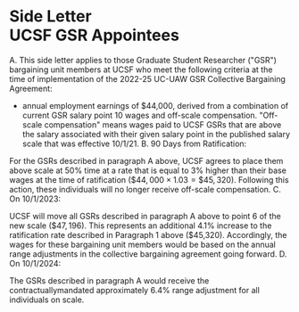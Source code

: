 # Side Letter <br> UCSF GSR Appointees 

A. This side letter applies to those Graduate Student Researcher ("GSR") bargaining unit members at UCSF who meet the following criteria at the time of implementation of the 2022-25 UC-UAW GSR Collective Bargaining Agreement:

- annual employment earnings of \$44,000, derived from a combination of current GSR salary point 10 wages and off-scale compensation. "Off-scale compensation" means wages paid to UCSF GSRs that are above the salary associated with their given salary point in the published salary scale that was effective $10 / 1 / 21$.
B. 90 Days from Ratification:

For the GSRs described in paragraph A above, UCSF agrees to place them above scale at $50 \%$ time at a rate that is equal to $3 \%$ higher than their base wages at the time of ratification $(\$ 44,000 \times 1.03=\$ 45,320)$. Following this action, these individuals will no longer receive off-scale compensation.
C. On 10/1/2023:

UCSF will move all GSRs described in paragraph A above to point 6 of the new scale $(\$ 47,196)$. This represents an additional $4.1 \%$ increase to the ratification rate described in Paragraph 1 above (\$45,320). Accordingly, the wages for these bargaining unit members would be based on the annual range adjustments in the collective bargaining agreement going forward.
D. On 10/1/2024:

The GSRs described in paragraph A would receive the contractuallymandated approximately $6.4 \%$ range adjustment for all individuals on scale.

